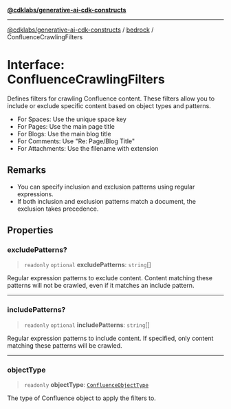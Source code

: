 [**@cdklabs/generative-ai-cdk-constructs**](../../../../README.md)

***

[@cdklabs/generative-ai-cdk-constructs](../../../../README.md) / [bedrock](../README.md) / ConfluenceCrawlingFilters

# Interface: ConfluenceCrawlingFilters

Defines filters for crawling Confluence content.
These filters allow you to include or exclude specific content based on object types and patterns.

- For Spaces: Use the unique space key
- For Pages: Use the main page title
- For Blogs: Use the main blog title
- For Comments: Use "Re: Page/Blog Title"
- For Attachments: Use the filename with extension

## Remarks

- You can specify inclusion and exclusion patterns using regular expressions.
- If both inclusion and exclusion patterns match a document, the exclusion takes precedence.

## Properties

### excludePatterns?

> `readonly` `optional` **excludePatterns**: `string`[]

Regular expression patterns to exclude content.
Content matching these patterns will not be crawled, even if it matches an include pattern.

***

### includePatterns?

> `readonly` `optional` **includePatterns**: `string`[]

Regular expression patterns to include content.
If specified, only content matching these patterns will be crawled.

***

### objectType

> `readonly` **objectType**: [`ConfluenceObjectType`](../enumerations/ConfluenceObjectType.md)

The type of Confluence object to apply the filters to.
